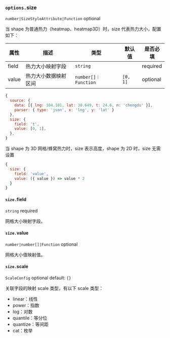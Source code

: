 ### `options.`size

`number|SizeStyleAttribute|Function` optional

当 shape 为普通热力（heatmap、heatmap3D）时，size 代表热力大小，配置如下：

| 属性  | 描述                 | 类型                 | 默认值   | 是否必填 |
| ----- | -------------------- | -------------------- | -------- | -------- |
| field | 热力大小映射字段     | `string`             |          | required |
| value | 热力大小数据映射区间 | `number[]｜Function` | `[0, 1]` | optional |

```js
{
  source: {
    data: [{ lng: 104.101, lat: 30.649, t: 24.6, n: 'chengdu' }],
    parser: { type: 'json', x: 'lng', y: 'lat' }
  },
  size: {
    field: 't',
    value: [0, 1],
  },
}
```

当 shape 为 3D 网格/蜂窝热力时，size 表示高度，shape 为 2D 时，size 无需设置

```js
{
  size: {
    field: 'value',
    value: ({ value }) => value * 2
  }
}
```

#### `size.`field

`string` required

网格大小映射字段。

#### `size.`value

`number|number[]|Function` optional

网格大小值映射值。

#### `size.`scale

`ScaleConfig` optional default: `{}`

关联字段的映射 scale 类型，有以下 scale 类型：

*   linear：线性
*   power：指数
*   log：对数
*   quantile：等分位
*   quantize：等间距
*   cat：枚举
